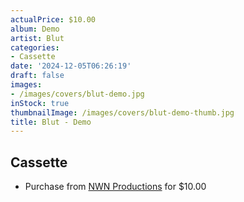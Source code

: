 ```yaml
---
actualPrice: $10.00
album: Demo
artist: Blut
categories:
- Cassette
date: '2024-12-05T06:26:19'
draft: false
images:
- /images/covers/blut-demo.jpg
inStock: true
thumbnailImage: /images/covers/blut-demo-thumb.jpg
title: Blut - Demo
---
```


## Cassette
* Purchase from [NWN Productions](http://shop.nwnprod.com/index.php?route=product/product&path=73&product_id=10197&sort=pd.name&order=ASC) for $10.00
